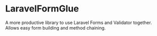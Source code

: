 LaravelFormGlue
===============

A more productive library to use Laravel Forms and Validator together. Allows easy form building and method chaining.
